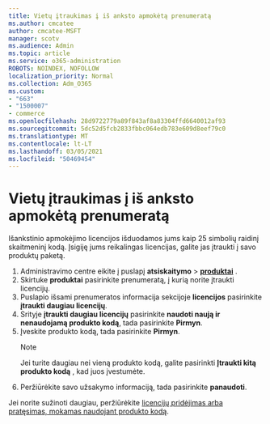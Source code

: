 ```yaml
---
title: Vietų įtraukimas į iš anksto apmokėtą prenumeratą
ms.author: cmcatee
author: cmcatee-MSFT
manager: scotv
ms.audience: Admin
ms.topic: article
ms.service: o365-administration
ROBOTS: NOINDEX, NOFOLLOW
localization_priority: Normal
ms.collection: Adm_O365
ms.custom:
- "663"
- "1500007"
- commerce
ms.openlocfilehash: 28d9722779a89f843af8a83304ffd6640012af93
ms.sourcegitcommit: 5dc52d5fcb2833fbbc064edb783e609d8eef79c0
ms.translationtype: MT
ms.contentlocale: lt-LT
ms.lasthandoff: 03/05/2021
ms.locfileid: "50469454"
---
```

# <a name="add-seats-to-a-prepaid-subscription"></a>Vietų įtraukimas į iš anksto apmokėtą prenumeratą

Išankstinio apmokėjimo licencijos išduodamos jums kaip 25 simbolių raidinį skaitmeninį kodą. Įsigiję jums reikalingas licencijas, galite jas įtraukti į savo produktų paketą.

1. Administravimo centre eikite į puslapį **atsiskaitymo**  >  **[produktai](https://go.microsoft.com/fwlink/p/?linkid=842054)** .
2. Skirtuke **produktai** pasirinkite prenumeratą, į kurią norite įtraukti licencijų.
3. Puslapio išsami prenumeratos informacija sekcijoje **licencijos** pasirinkite **įtraukti daugiau licencijų**.
4. Srityje **įtraukti daugiau licencijų** pasirinkite **naudoti naują ir nenaudojamą produkto kodą**, tada pasirinkite **Pirmyn**.
5. Įveskite produkto kodą, tada pasirinkite **Pirmyn**.
    > [!NOTE]
    > Jei turite daugiau nei vieną produkto kodą, galite pasirinkti **Įtraukti kitą produkto kodą** , kad juos įvestumėte.
6. Peržiūrėkite savo užsakymo informaciją, tada pasirinkite **panaudoti**.

Jei norite sužinoti daugiau, peržiūrėkite [licencijų pridėjimas arba pratęsimas, mokamas naudojant produkto kodą](https://docs.microsoft.com/microsoft-365/commerce/licenses/add-licenses-using-product-key).